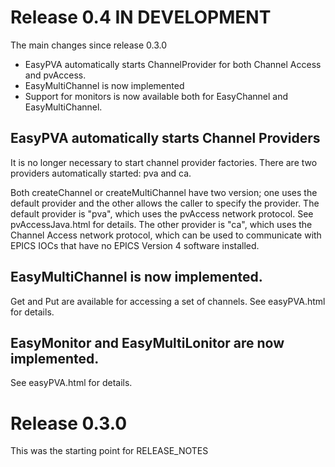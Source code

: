 Release 0.4 IN DEVELOPMENT
===========

The main changes since release 0.3.0

* EasyPVA automatically starts ChannelProvider for both Channel Access and pvAccess.
* EasyMultiChannel is now implemented
* Support for monitors is now available both for EasyChannel and EasyMultiChannel.


EasyPVA automatically starts Channel Providers
------------

It is no longer necessary to start channel provider factories.
There are two providers automatically started: pva and ca.

Both createChannel or createMultiChannel have two version; one uses the default provider
and the other allows the caller to specify the provider.
The default provider is "pva", which uses the pvAccess network protocol.
See pvAccessJava.html for details.
The other provider is "ca", which uses the Channel Access network protocol,
which can be used to communicate with EPICS IOCs that have no EPICS Version 4
software installed.

EasyMultiChannel is now implemented.
--------------

Get and Put are available for accessing a set of channels.
See easyPVA.html for details.


EasyMonitor and EasyMultiLonitor are now implemented.
---------------

See easyPVA.html for details.


Release 0.3.0
==========
This was the starting point for RELEASE_NOTES
